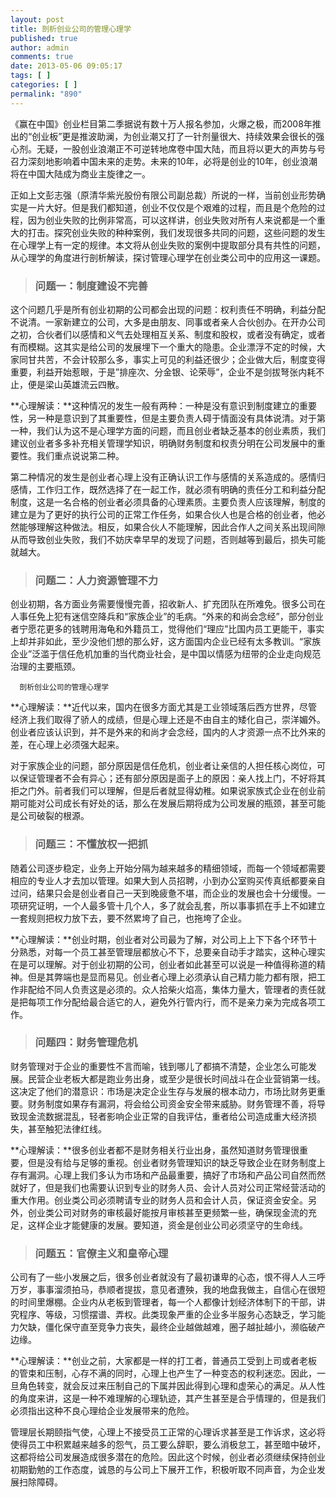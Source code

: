 ```yaml
---
layout: post
title: 剖析创业公司的管理心理学
published: true
author: admin
comments: true
date: 2013-05-06 09:05:17
tags: [ ]
categories: [ ]
permalink: "890"
---
```

《赢在中国》创业栏目第二季据说有数十万人报名参加，火爆之极，而2008年推出的“创业板”更是推波助澜，为创业潮又打了一针剂量很大、持续效果会很长的强心剂。无疑，一股创业浪潮正不可逆转地席卷中国大陆，而且将以更大的声势与号召力深刻地影响着中国未来的走势。未来的10年，必将是创业的10年，创业浪潮将在中国大陆成为商业主旋律之一。

正如上文彭志强（原清华紫光股份有限公司副总裁）所说的一样，当前创业形势确实是一片大好。但是我们都知道，创业不仅仅是个艰难的过程，而且是个危险的过程，因为创业失败的比例非常高，可以这样讲，创业失败对所有人来说都是一个重大的打击。探究创业失败的种种案例，我们发现很多共同的问题，这些问题的发生在心理学上有一定的规律。本文将从创业失败的案例中提取部分具有共性的问题，从心理学的角度进行剖析解读，探讨管理心理学在创业类公司中的应用这一课题。

> ### 问题一：制度建设不完善

这个问题几乎是所有创业初期的公司都会出现的问题：权利责任不明确，利益分配不说清。一家新建立的公司，大多是由朋友、同事或者亲人合伙创办。在开办公司之初，合伙者们以感情和义气去处理相互关系、制度和股权，或者没有确定，或者有而模糊。这其实是给公司的发展埋下一个重大的隐患。企业漂浮不定的时候，大家同甘共苦，不会计较那么多，事实上可见的利益还很少；企业做大后，制度变得重要，利益开始惹眼，于是”排座次、分金银、论荣辱”，企业不是剑拔弩张内耗不止，便是梁山英雄流云四散。

**心理解读：**这种情况的发生一般有两种：一种是没有意识到制度建立的重要性，另一种是意识到了其重要性，但是主要负责人碍于情面没有具体说清。对于第一种，我们认为这不是心理学方面的问题，而且创业者缺乏基本的创业素质，我们建议创业者多多补充相关管理学知识，明确财务制度和权责分明在公司发展中的重要性。我们重点说说第二种。

第二种情况的发生是创业者心理上没有正确认识工作与感情的关系造成的。感情归感情，工作归工作，既然选择了在一起工作，就必须有明确的责任分工和利益分配制度，这是一名合格的创业者必须具备的心理素质。主要负责人应该理解，制度的建立是为了更好的执行公司的正常工作任务，如果合伙人也是合格的创业者，他必然能够理解这种做法。相反，如果合伙人不能理解，因此合作人之间关系出现间隙从而导致创业失败，我们不妨庆幸早早的发现了问题，否则越等到最后，损失可能就越大。

> ### 问题二：人力资源管理不力

创业初期，各方面业务需要慢慢完善，招收新人、扩充团队在所难免。很多公司在人事任免上犯有迷信空降兵和“家族企业”的毛病。“外来的和尚会念经”，部分创业者宁愿花更多的钱聘用海龟和外籍员工，觉得他们“理应”比国内员工更能干，事实上却并非如此，至少没他们想的那么好，这方面国内企业已经有太多教训。“家族企业”泛滥于信任危机加重的当代商业社会，是中国以情感为纽带的企业走向规范治理的主要瓶颈。


  
    
      
    
    
    
      剖析创业公司的管理心理学
    
  


**心理解读：**近代以来，国内在很多方面尤其是工业领域落后西方世界，尽管经济上我们取得了骄人的成绩，但是心理上还是不由自主的矮化自己，崇洋媚外。创业者应该认识到，并不是外来的和尚才会念经，国内的人才资源一点不比外来的差，在心理上必须强大起来。

对于家族企业的问题，部分原因是信任危机，创业者让亲信的人担任核心岗位，可以保证管理者不会有异心；还有部分原因是面子上的原因：亲人找上门，不好将其拒之门外。前者我们可以理解，但是后者就显得幼稚。如果说家族式企业在创业前期可能对公司成长有好处的话，那么在发展后期将成为公司发展的瓶颈，甚至可能是公司破裂的根源。

> ### 问题三：不懂放权一把抓

随着公司逐步稳定，业务上开始分隔为越来越多的精细领域，而每一个领域都需要相应的专业人才去加以管理。如果大到人员招聘，小到办公室购买传真纸都要亲自过问，结果只会是创业者自己一天到晚疲惫不堪，而企业的发展也会十分缓慢。一项研究证明，一个人最多管十几个人，多了就会乱套，所以事事抓在手上不如建立一套规则把权力放下去，要不然累垮了自己，也拖垮了企业。

**心理解读：**创业时期，创业者对公司最为了解，对公司上上下下各个环节十分熟悉，对每一个员工甚至管理层都放心不下，总要亲自动手才踏实，这种心理实在是可以理解。对于创业初期的公司，创业者如此甚至可以说是一种值得称道的精神。但是其弊端也是显而易见。创业者心理上必须承认自己精力能力都有限，把工作非配给不同人负责这是必须的。众人拾柴火焰高，集体力量大，管理者的责任就是把每项工作分配给最合适它的人，避免外行管内行，而不是亲力亲为完成各项工作。

> ### 问题四：财务管理危机

财务管理对于企业的重要性不言而喻，钱到哪儿了都搞不清楚，企业怎么可能发展。民营企业老板大都是跑业务出身，或至少是很长时间战斗在企业营销第一线。这决定了他们的潜意识：市场是决定企业生存与发展的根本动力，市场比财务更重要。财务制度如果存有漏洞，将会给公司资金安全带来威胁。财务管理不善，将导致现金流数据混乱，轻者影响企业正常的自我评估，重者给公司造成重大经济损失，甚至触犯法律红线。

**心理解读：**很多创业者都不是财务相关行业出身，虽然知道财务管理很重要，但是没有给与足够的重视。创业者财务管理知识的缺乏导致企业在财务制度上存有漏洞。心理上我们多认为市场和产品最重要，搞好了市场和产品公司自然而然就好了，但是我们也需要认识到专业的财务人员、会计人员对公司正常经营活动的重大作用。创业类公司必须聘请专业的财务人员和会计人员，保证资金安全。另外，创业类公司对财务的审核最好能按月审核甚至更频繁一些，确保现金流的充足，这样企业才能健康的发展。要知道，资金是创业公司必须坚守的生命线。

> ### 问题五：官僚主义和皇帝心理

公司有了一些小发展之后，很多创业者就没有了最初谦卑的心态，恨不得人人三呼万岁，事事溜须拍马，恭顺者提拔，意见者遭殃，我的地盘我做主，自信心在很短的时间里爆棚。企业内从老板到管理者，每一个人都像计划经济体制下的干部，讲究程序、等级，习惯摆谱、弄权。此类现象严重的企业多半服务心态缺乏，学习能力欠缺，僵化保守直至竞争力丧失，最终企业越做越难，圈子越扯越小，濒临破产边缘。

**心理解读：**创业之前，大家都是一样的打工者，普通员工受到上司或者老板的管束和压制，心存不满的同时，心理上也产生了一种变态的权利迷恋。因此，一旦角色转变，就会反过来压制自己的下属并因此得到心理和虚荣心的满足。从人性的角度来讲，这是一种不难理解的心理轨迹，其产生甚至是合乎情理的，但是我们必须指出这种不良心理给企业发展带来的危险。

管理层长期颐指气使，心理上不接受员工正常的心理诉求甚至是工作诉求，这必将使得员工中积累越来越多的怨气，员工要么辞职，要么消极怠工，甚至暗中破坏，这都将给公司发展造成很多潜在的危险。因此这个时候，创业者必须继续保持创业初期勤勉的工作态度，诚恳的与公司上下展开工作，积极听取不同声音，为企业发展扫除障碍。